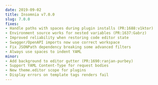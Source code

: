 ```yaml
---
date: 2019-09-02
title: Insomnia v7.0.0
slug: 7.0.0
fixes:
- Handle paths with spaces during plugin installs (PR:1688:v1ktor)
- Environment source works for nested variables (PR:1637:Gabrz)
- Improved reliability when restoring code editor state
- Swagger/OpenAPI imports now use correct workspace
- Fix JSONPath dependency breaking some advanced filters
- Always use spaces to indent YAML
minor:
- Add background to editor gutter (PR:1690:ranjan-purbey)
- Support YAML Content-Type for request bodies
- New theme.editor scope for plugins
- Display errors on template tags renders fail
---
```

